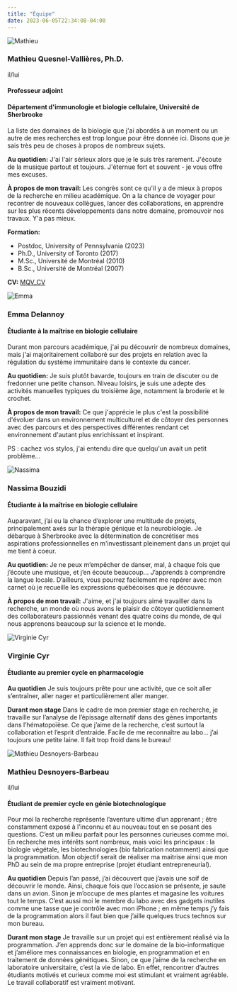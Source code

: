 ```yaml
---
title: "Équipe"
date: 2023-06-05T22:34:08-04:00
---
```


![Mathieu](/img/mathieu_small.jpg "Mathieu confidently staring down the
next challenge")

### Mathieu Quesnel-Vallières, Ph.D.
il/lui
#### Professeur adjoint
#### Département d'immunologie et biologie cellulaire, Université de Sherbrooke
La liste des domaines de la biologie que j'ai abordés à un moment
ou un autre de mes recherches est trop longue pour être donnée ici.
Disons que je sais très peu de choses à propos de nombreux sujets.

**Au quotidien:**
J'ai l'air sérieux alors que je le suis très rarement.
J'écoute de la musique partout et toujours. J'éternue fort et
souvent - je vous offre mes excuses.

**À propos de mon travail:**
Les congrès sont ce qu'il y a de mieux à propos de la recherche
en milieu académique. On a la chance de voyager pour recontrer de
nouveaux collègues, lancer des collaborations, en apprendre sur les
plus récents développements dans notre domaine, promouvoir nos
travaux. Y'a pas mieux.

**Formation:**
- Postdoc, University of Pennsylvania (2023)
- Ph.D., University of Toronto (2017)
- M.Sc., Université de Montréal (2010)
- B.Sc., Université de Montréal (2007)

**CV:**
[MQV_CV](https://github.com/mqvallieres/mqvlab_website/raw/master/static/MQVallieres_CV.pdf)


![Emma](/img/emma_small.jpg "Emma dans le labo")

### Emma Delannoy
#### Étudiante à la maîtrise en biologie cellulaire
Durant mon parcours académique, j'ai pu découvrir de nombreux domaines, mais
j'ai majoritairement collaboré sur des projets en relation avec la régulation
du système immunitaire dans le contexte du cancer.

**Au quotidien:**
Je suis plutôt bavarde, toujours en train de discuter ou de fredonner une petite
chanson. Niveau loisirs, je suis une adepte des activités manuelles typiques
du troisième âge, notamment la broderie et le crochet.

**À propos de mon travail:**
Ce que j'apprécie le plus c'est la possibilité d'évoluer dans un environnement
multiculturel et de côtoyer des personnes avec des parcours et des perspectives
différentes rendant cet environnement d'autant plus enrichissant et inspirant.

PS : cachez vos stylos, j'ai entendu dire que quelqu'un avait un petit problème...


![Nassima](/img/nassima_small.jpg "Nassima dans le labo")

### Nassima Bouzidi
#### Étudiante à la maîtrise en biologie cellulaire
Auparavant, j’ai eu la chance d’explorer une multitude de projets, principalement
axés sur la thérapie génique et la neurobiologie. Je débarque à Sherbrooke avec la
détermination de concrétiser mes aspirations professionnelles en m'investissant pleinement
dans un projet qui me tient à coeur.

**Au quotidien:**
Je ne peux m’empêcher de danser, mal, à chaque fois que j’écoute une musique, et j’en écoute
beaucoup... J’apprends à comprendre la langue locale. D’ailleurs, vous pourrez facilement me repérer
avec mon carnet où je recueille les expressions québécoises que je découvre.

**À propos de mon travail:**
J'aime, et j'ai toujours aimé travailler dans la recherche, un monde où nous avons
le plaisir de côtoyer quotidiennement des collaborateurs passionnés venant des quatre
coins du monde, de qui nous apprenons beaucoup sur la science et le monde.


![Virginie Cyr](/img/virginie_small.jpg "Virginie dans le labo")

### Virginie Cyr
#### Étudiante au premier cycle en pharmacologie

**Au quotidien**
Je suis toujours prête pour une activité, que ce soit aller s’entraîner,
aller nager et particulièrement aller manger.

**Durant mon stage**
Dans le cadre de mon premier stage en recherche, je travaille sur l’analyse de
l’épissage alternatif dans des gènes importants dans l’hématopoïèse. Ce que j’aime
de la recherche, c’est surtout la collaboration et l’esprit d’entraide. Facile de me
reconnaître au labo... j’ai toujours une petite laine. Il fait trop froid dans le bureau!


![Mathieu Desnoyers-Barbeau](/img/mathieuDB_small.jpg "Mathieu dans le labo")

### Mathieu Desnoyers-Barbeau
il/lui
#### Étudiant de premier cycle en génie biotechnologique
Pour moi la recherche représente l’aventure ultime d’un apprenant ; être constamment
exposé à l’inconnu et au nouveau tout en se posant des questions. C’est un milieu parfait
pour les personnes curieuses comme moi. En recherche mes intérêts sont nombreux,
mais voici les principaux : la biologie végétale, les biotechnologies (bio fabrication notamment)
ainsi que la programmation. Mon objectif serait de réaliser ma maitrise ainsi que mon
PhD au sein de ma propre entreprise (projet étudiant entrepreneurial).

**Au quotidien**
Depuis l’an passé, j’ai découvert que j’avais une soif de découvrir le monde. Ainsi,
chaque fois que l’occasion se présente, je saute dans un avion. Sinon je m’occupe de mes plantes
et magasine les voitures tout le temps. C’est aussi moi le membre du labo avec des gadgets
inutiles comme une tasse que je contrôle avec mon iPhone ; en même temps j’y fais de la
programmation alors il faut bien que j’aille quelques trucs technos sur mon bureau.

**Durant mon stage**
Je travaille sur un projet qui est entièrement réalisé via la programmation. J’en apprends
donc sur le domaine de la bio-informatique et j’améliore mes connaissances en biologie,
en programmation et en traitement de données génétiques. Sinon, ce que j’aime de la recherche
en laboratoire universitaire, c’est la vie de labo. En effet, rencontrer d’autres étudiants
motivés et curieux comme moi est stimulant et vraiment agréable. Le travail collaboratif
est vraiment motivant.
